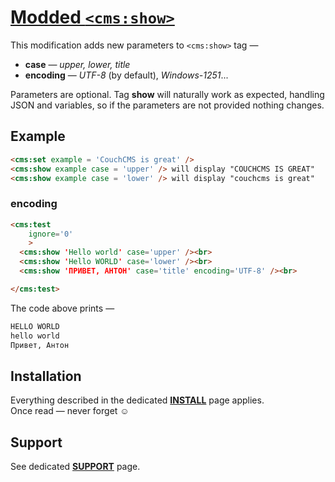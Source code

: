 # [Modded `<cms:show>`](https://github.com/trendoman/Tweakus-Dilectus/tree/main/anton.cms%40ya.ru__tags-modded/show/README.md)

This modification adds new parameters to `<cms:show>` tag &mdash;
- **case** &mdash; *upper, lower, title*
- **encoding** — *UTF-8* (by default), *Windows-1251*...

Parameters are optional. Tag **show** will naturally work as expected, handling JSON and variables, so if the parameters are not provided nothing changes.

## Example

```html
<cms:set example = 'CouchCMS is great' />
<cms:show example case = 'upper' /> will display "COUCHCMS IS GREAT"
<cms:show example case = 'lower' /> will display "couchcms is great"
```
### encoding

```html
<cms:test
    ignore='0'
    >
  <cms:show 'Hello world' case='upper' /><br>
  <cms:show 'Hello WORLD' case='lower' /><br>
  <cms:show 'ПРИВЕТ, АНТОН' case='title' encoding='UTF-8' /><br>

</cms:test>
```
The code above prints —
```html
HELLO WORLD
hello world
Привет, Антон
```


## Installation

Everything described in the dedicated [**INSTALL**](/INSTALL.md) page applies.<br>
Once read — never forget ☺


## Support

See dedicated [**SUPPORT**](/SUPPORT.md) page.

